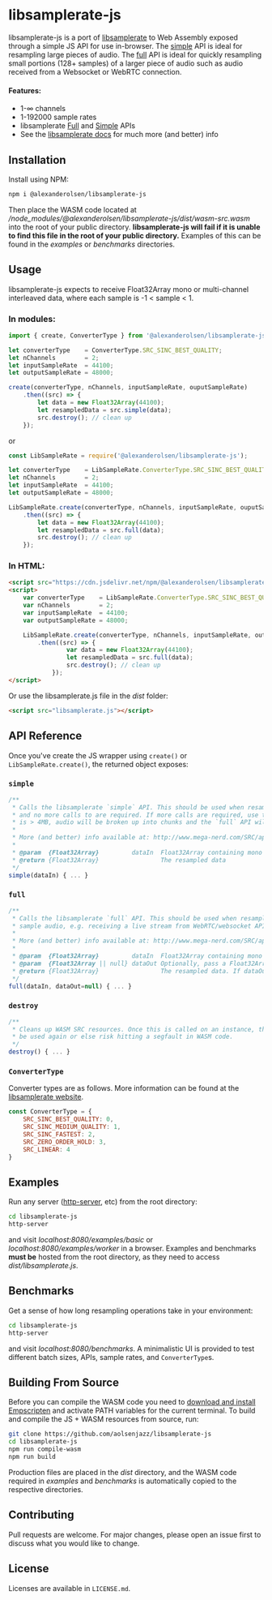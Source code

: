 # libsamplerate-js

libsamplerate-js is a port of [libsamplerate](http://www.mega-nerd.com/SRC/) to Web Assembly exposed through a simple JS API for use in-browser. The [simple](http://www.mega-nerd.com/SRC/api_simple.html) API is ideal for resampling large pieces of audio. The [full](http://www.mega-nerd.com/SRC/api_full.html) API is ideal for quickly resampling small portions (128+ samples) of a larger piece of audio such as audio received from a Websocket or WebRTC connection.

#### Features:
- 1-∞ channels
- 1-192000 sample rates
- libsamplerate [Full](http://www.mega-nerd.com/SRC/api_full.html) and [Simple](http://www.mega-nerd.com/SRC/api_simple.html) APIs
- See the [libsamplerate docs]() for much more (and better) info

## Installation

Install using NPM:
```bash
npm i @alexanderolsen/libsamplerate-js
```
Then place the WASM code located at */node_modules/@alexanderolsen/libsamplerate-js/dist/wasm-src.wasm* into the root of your public directory. **libsamplerate-js will fail if it is unable to find this file in the root of your public directory.** Examples of this can be found in the *examples* or *benchmarks* directories.

## Usage

libsamplerate-js expects to receive Float32Array mono or multi-channel interleaved data, where each sample is -1 < sample < 1.

### In modules:
```javascript
import { create, ConverterType } from '@alexanderolsen/libsamplerate-js'; 

let converterType    = ConverterType.SRC_SINC_BEST_QUALITY;
let nChannels        = 2;
let inputSampleRate  = 44100;
let outputSampleRate = 48000;

create(converterType, nChannels, inputSampleRate, ouputSampleRate)
	.then((src) => {
		let data = new Float32Array(44100);
		let resampledData = src.simple(data);
		src.destroy(); // clean up
	});
```
or
```javascript
const LibSampleRate = require('@alexanderolsen/libsamplerate-js'); 

let converterType    = LibSampleRate.ConverterType.SRC_SINC_BEST_QUALITY;
let nChannels        = 2;
let inputSampleRate  = 44100;
let outputSampleRate = 48000;

LibSampleRate.create(converterType, nChannels, inputSampleRate, ouputSampleRate)
	.then((src) => {
		let data = new Float32Array(44100);
		let resampledData = src.full(data);
		src.destroy(); // clean up
	});
```

### In HTML:
```html
<script src="https://cdn.jsdelivr.net/npm/@alexanderolsen/libsamplerate-js"></script>
<script>
	var converterType    = LibSampleRate.ConverterType.SRC_SINC_BEST_QUALITY;
	var nChannels        = 2;
	var inputSampleRate  = 44100;
	var outputSampleRate = 48000;

	LibSampleRate.create(converterType, nChannels, inputSampleRate, outputSampleRate)
		.then((src) => {
				var data = new Float32Array(44100);
				let resampledData = src.full(data);
				src.destroy(); // clean up
			});
</script>
```
Or use the libsamplerate.js file in the *dist* folder:
```html
<script src="libsamplerate.js"></script>
```

## API Reference

Once you've create the JS wrapper using `create()` or `LibSampleRate.create()`, the returned object exposes:
### `simple`
```javascript
/**
 * Calls the libsamplerate `simple` API. This should be used when resampling one individual chunk of audio,
 * and no more calls to are required. If more calls are required, use the `full` API. If the array submitted
 * is > 4MB, audio will be broken up into chunks and the `full` API will be used
 *
 * More (and better) info available at: http://www.mega-nerd.com/SRC/api_simple.html
 *
 * @param  {Float32Array}         dataIn  Float32Array containing mono|interleaved audio data where -1 < dataIn[i] < 1
 * @return {Float32Array}                 The resampled data
 */
simple(dataIn) { ... }
```

### `full`
```javascript
/**
 * Calls the libsamplerate `full` API. This should be used when resampling several chunks of the
 * sample audio, e.g. receiving a live stream from WebRTC/websocket API.
 *
 * More (and better) info available at: http://www.mega-nerd.com/SRC/api_full.html
 *
 * @param  {Float32Array}         dataIn  Float32Array containing mono|interleaved audio data where -1 < dataIn[i] < 1
 * @param  {Float32Array || null} dataOut Optionally, pass a Float32Array to avoid allocating an extra array for every esampling operation
 * @return {Float32Array}                 The resampled data. If dataOut != null, dataOut is returned
 */
full(dataIn, dataOut=null) { ... }
```

### `destroy`
```javascript
/**
 * Cleans up WASM SRC resources. Once this is called on an instance, that instance should not
 * be used again or else risk hitting a segfault in WASM code.
 */
destroy() { ... }
```

### `ConverterType`
Converter types are as follows. More information can be found at the [libsamplerate website](http://www.mega-nerd.com/SRC/api_misc.html#Converters).
```javascript
const ConverterType = {
	SRC_SINC_BEST_QUALITY: 0,
	SRC_SINC_MEDIUM_QUALITY: 1,
	SRC_SINC_FASTEST: 2,
	SRC_ZERO_ORDER_HOLD: 3,
	SRC_LINEAR: 4
}
```

## Examples

Run any server ([http-server](https://www.npmjs.com/package/http-server), etc) from the root directory:
```bash
cd libsamplerate-js
http-server
```
and visit *localhost:8080/examples/basic* or *localhost:8080/examples/worker* in a browser. Examples and benchmarks **must be** hosted from the root directory, as they need to access *dist/libsamplerate.js*.

## Benchmarks

Get a sense of how long resampling operations take in your environment:
```bash
cd libsamplerate-js
http-server
```
and visit *localhost:8080/benchmarks*. A minimalistic UI is provided to test different batch sizes, APIs, sample rates, and `ConverterType`s.

## Building From Source

Before you can compile the WASM code you need to [download and install Empscripten](https://emscripten.org/docs/getting_started/downloads.html) and activate PATH variables for the current terminal. To build and compile the JS + WASM resources from source, run:

```bash
git clone https://github.com/aolsenjazz/libsamplerate-js
cd libsamplerate-js
npm run compile-wasm
npm run build
```

Production files are placed in the *dist* directory, and the WASM code required in *examples* and *benchmarks* is automatically copied to the respective directories.

## Contributing
Pull requests are welcome. For major changes, please open an issue first to discuss what you would like to change.

## License

Licenses are available in `LICENSE.md`.
